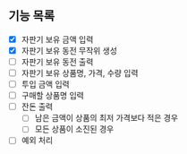 ## 기능 목록
- [X] 자판기 보유 금액 입력
- [X] 자판기 보유 동전 무작위 생성
- [ ] 자판기 보유 동전 출력
- [ ] 자판기 보유 상품명, 가격, 수량 입력
- [ ] 투입 금액 입력
- [ ] 구매할 상품명 입력
- [ ] 잔돈 출력
  - [ ] 남은 금액이 상품의 최저 가격보다 적은 경우
  - [ ] 모든 상품이 소진된 경우
- [ ] 예외 처리